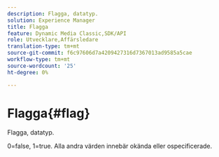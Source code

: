 ```yaml
---
description: Flagga, datatyp.
solution: Experience Manager
title: Flagga
feature: Dynamic Media Classic,SDK/API
role: Utvecklare,Affärsledare
translation-type: tm+mt
source-git-commit: f6c97606d7a4209427316d7367013ad9585a5cae
workflow-type: tm+mt
source-wordcount: '25'
ht-degree: 0%

---
```



# Flagga{#flag}

Flagga, datatyp.

0=false, 1=true. Alla andra värden innebär okända eller ospecificerade.
